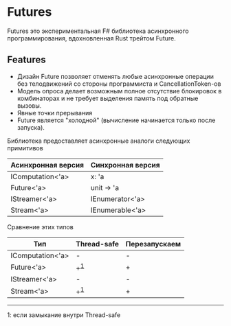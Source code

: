 
# Futures

Futures это экспериментальная F# библиотека асинхронного программирования,
вдохновленная Rust трейтом Future.

## Features
- Дизайн Future позволяет отменять любые асинхронные операции
  без телодвижений со стороны программиста и CancellationToken-ов
- Модель опроса делает возможным полное отсутствие блокировок в комбинаторах
  и не требует выделения память под обратные вызовы.
- Явные точки прерывания
- Future является "холодной" (вычисление начинается только после запуска).


Библиотека предоставляет асинхронные аналоги следующих примитивов

| Асинхронная версия | Синхронная версия |
| ------------------ | ----------------- |
| IComputation<'a>   | x: 'a             |
| Future<'a>         | unit -> 'a        |
| IStreamer<'a>      | IEnumerator<'a>   |
| Stream<'a>         | IEnumerable<'a>   |

Сравнение этих типов

| Тип              | Thread-safe                     | Перезапускаем |
| ---------------- | ------------------------------- | ------------- |
| IComputation<'a> | -                               | -             |
| Future<'a>       | +<sup name="a1">[1](#f1)</sup>  | +             |
| IStreamer<'a>    | -                               | -             |
| Stream<'a>       | +<sup name="a1">[1](#f1)</sup>  | +             |

----
<a name="f1">1</a>: если замыкание внутри Thread-safe


